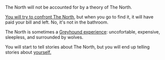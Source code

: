 The North will not be accounted for by a theory of The North.

[You will try to confront The North](../explore-outside/journey-to-flaming-tower/start-running/confront/confront.md), 
but when you go to find it, it will have paid your bill and left. No, it's not in the bathroom.

The North is sometimes a [Greyhound experience](../explore-outside/journey-to-flaming-tower/jellybus/jellybus.md): 
uncofortable, expensive, sleepless, and surrounded by wolves.

You will start to tell stories about The North, but you will end up telling stories
about [yourself.](../tweet-it/tweet-it.md)
